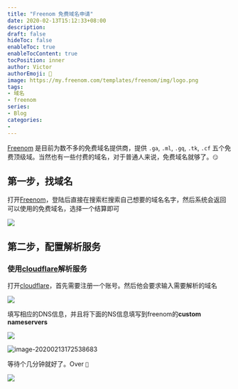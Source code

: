 ```yaml
---
title: "Freenom 免费域名申请"
date: 2020-02-13T15:12:33+08:00
description:
draft: false
hideToc: false
enableToc: true
enableTocContent: true
tocPosition: inner
author: Victor
authorEmoji: 👻
image: https://my.freenom.com/templates/freenom/img/logo.png
tags:
- 域名
- freenom
series:
- Blog
categories:
-
---
```


[Freenom](https://my.freenom.com/) 是目前为数不多的免费域名提供商，提供 `.ga`, `.ml`, `.gq`, `.tk`, `.cf` 五个免费顶级域。当然也有一些付费的域名，对于普通人来说，免费域名就够了。<span><code>:smirk:</code></span>

<!--more-->

## 第一步，找域名

打开[Freenom](https://my.freenom.com/)，登陆后直接在搜索栏搜索自己想要的域名名字，然后系统会返回可以使用的免费域名，选择一个结算即可

![](https://gitee.com/wujiahong1998/MyBed/raw/master/img/20200213152156.png)

## 第二步，配置解析服务

### 使用[cloudflare](https://dash.cloudflare.com/)解析服务

打开[cloudflare](https://dash.cloudflare.com/)，首先需要注册一个账号。然后他会要求输入需要解析的域名

![](https://gitee.com/wujiahong1998/MyBed/raw/master/img/20200213170834.png)

填写相应的DNS信息，并且将下面的NS信息填写到freenom的**custom nameservers**

![](https://gitee.com/wujiahong1998/MyBed/raw/master/img/20200213172405.png)

![image-20200213172538683](C:/Users/Victor/AppData/Roaming/Typora/typora-user-images/image-20200213172538683.png)

等待个几分钟就好了。Over <span><code>:crossed_fingers:</code></span>

![](https://gitee.com/wujiahong1998/MyBed/raw/master/img/20200213173948.png)

